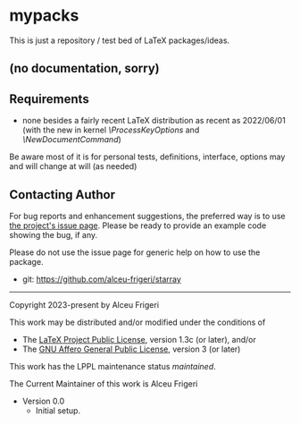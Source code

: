 mypacks
==========

This is just a repository / test bed of LaTeX packages/ideas.

(no documentation, sorry)
--------------

## Requirements
* none besides a fairly recent LaTeX distribution as recent as 2022/06/01
(with the new in kernel *\ProcessKeyOptions* and *\NewDocumentCommand*)


Be aware most of it is for personal tests, definitions, interface, options may and will change at will (as needed)


## Contacting Author

For bug reports and enhancement suggestions, the preferred way is to use
[the project's issue page](https://github.com/alceu-frigeri/mypacks/issues).
Please be ready to provide an example code showing the bug, if any.

Please do not use the issue page for generic help on how to use the package.

* git: https://github.com/alceu-frigeri/starray

-------------
Copyright 2023-present by Alceu Frigeri

 This work may be distributed and/or modified under the
 conditions of

 * The [LaTeX Project Public License](http://www.latex-project.org/lppl.txt), version 1.3c (or later), and/or
 * The [GNU Affero General Public License](https://www.gnu.org/licenses/agpl-3.0.html), version 3 (or later)

This work has the LPPL maintenance status *maintained*.

The Current Maintainer of this work is Alceu Frigeri


* Version 0.0
    - Initial setup.
